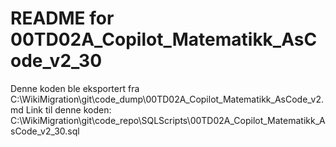 # README for 00TD02A_Copilot_Matematikk_AsCode_v2_30
Denne koden ble eksportert fra C:\WikiMigration\git\code_dump\00TD02A_Copilot_Matematikk_AsCode_v2.md
Link til denne koden: C:\WikiMigration\git\code_repo\SQLScripts\00TD02A_Copilot_Matematikk_AsCode_v2_30.sql
